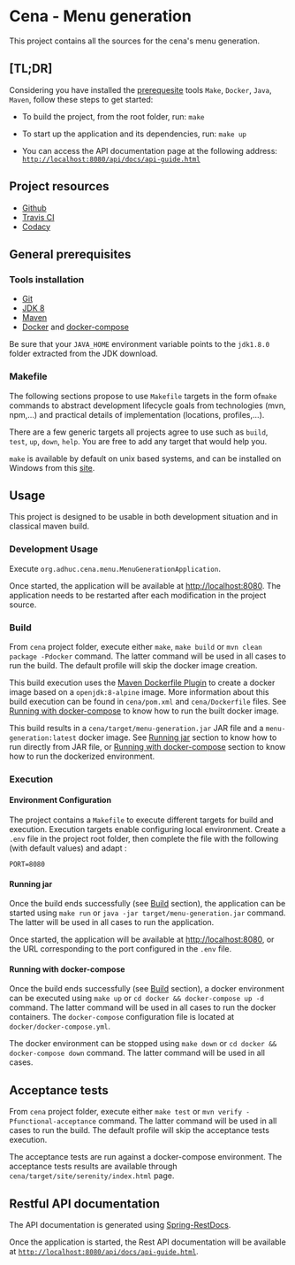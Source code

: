# Cena - Menu generation

This project contains all the sources for the cena's menu generation.

## [TL;DR]

Considering you have installed the [prerequesite](#general-prerequisites) tools `Make`, `Docker`, `Java`, `Maven`, follow these steps to get started:

- To build the project, from the root folder, run:
`make`

- To start up the application and its dependencies, run:
`make up`

- You can access the API documentation page at the following address: [`http://localhost:8080/api/docs/api-guide.html`](http://localhost:8080/api/docs/api-guide.html)

## Project resources

- [Github](https://github.com/adhuc-projects/cena)
- [Travis CI](https://travis-ci.org/adhuc-projects/cena)
- [Codacy](https://www.codacy.com/app/adhuc-projects/cena/dashboard)

## General prerequisites

### Tools installation

- [Git](http://help.github.com/set-up-git-redirect)
- [JDK 8](http://www.oracle.com/technetwork/java/javase/downloads)
- [Maven](https://maven.apache.org/)
- [Docker](https://www.docker.com/) and [docker-compose](https://docs.docker.com/compose/install/)

Be sure that your `JAVA_HOME` environment variable points to the `jdk1.8.0` folder extracted from the JDK download.

### Makefile

The following sections propose to use `Makefile` targets in the form of`make` commands to abstract development lifecycle goals from technologies (mvn, npm,...) and practical details of implementation (locations, profiles,...).

There are a few generic targets all projects agree to use such as `build`, `test`, `up`, `down`, `help`. You are free to add any target that would help you.

`make` is available by default on unix based systems, and can be installed on Windows from this [site](http://gnuwin32.sourceforge.net/packages/make.htm).

## Usage

This project is designed to be usable in both development situation and in classical maven build.

### Development Usage

Execute `org.adhuc.cena.menu.MenuGenerationApplication`.

Once started, the application will be available at [http://localhost:8080](http://localhost:8080). The application needs to be restarted after each modification in the project source.

### Build

From `cena` project folder, execute either `make`, `make build` or `mvn clean package -Pdocker` command. The latter command will be used in all cases to run the build. The default profile will skip the docker image creation.

This build execution uses the [Maven Dockerfile Plugin](https://github.com/spotify/dockerfile-maven) to create a docker image based on a `openjdk:8-alpine` image. More information about this build execution can be found in `cena/pom.xml` and `cena/Dockerfile` files. See [Running with docker-compose](#running-with-docker-compose) to know how to run the built docker image.

This build results in a `cena/target/menu-generation.jar` JAR file and a `menu-generation:latest` docker image. See [Running jar](#running-jar) section to know how to run directly from JAR file, or [Running with docker-compose](#running-with-docker-compose) section to know how to run the dockerized environment.

### Execution

#### Environment Configuration

The project contains a `Makefile` to execute different targets for build and execution. Execution targets enable configuring local environment. Create a `.env` file in the project root folder, then complete the file with the following (with default values) and adapt :

```
PORT=8080
```

#### Running jar

Once the build ends successfully (see [Build](#build) section), the application can be started using `make run` or `java -jar target/menu-generation.jar` command. The latter will be used in all cases to run the application.

Once started, the application will be available at [http://localhost:8080](http://localhost:8080), or the URL corresponding to the port configured in the `.env` file.

#### Running with docker-compose

Once the build ends successfully (see [Build](#build) section), a docker environment can be executed using `make up` or `cd docker && docker-compose up -d` command. The latter command will be used in all cases to run the docker containers. The `docker-compose` configuration file is located at `docker/docker-compose.yml`.

The docker environment can be stopped using `make down` or `cd docker && docker-compose down` command. The latter command will be used in all cases.

## Acceptance tests

From `cena` project folder, execute either `make test` or `mvn verify -Pfunctional-acceptance` command. The latter command will be used in all cases to run the build. The default profile will skip the acceptance tests execution.

The acceptance tests are run against a docker-compose environment. The acceptance tests results are available through `cena/target/site/serenity/index.html` page.

## Restful API documentation

The API documentation is generated using [Spring-RestDocs](http://projects.spring.io/spring-restdocs/).

Once the application is started, the Rest API documentation will be available at [`http://localhost:8080/api/docs/api-guide.html`](http://localhost:8080/api/docs/api-guide.html).

